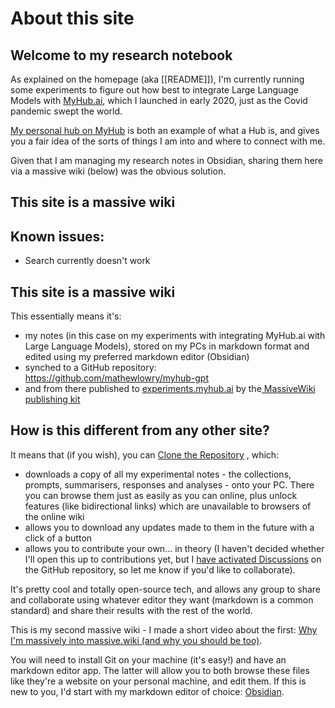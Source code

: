 # About this site
## Welcome to my research notebook

As explained on the homepage (aka [[README]]), I'm currently running some experiments to figure out how best to integrate Large Language Models with [MyHub.ai](https://myhub.ai/), which I launched in early 2020, just as the Covid pandemic swept the world. 

[My personal hub on MyHub](https://myhub.ai/@mathewlowry/) is both an example of what a Hub is, and gives you a fair idea of the sorts of things I am into and where to connect with me.

Given that I am managing my research notes in Obsidian, sharing them here via a massive wiki (below) was the obvious solution.

## This site is a massive wiki

## Known issues:

* Search currently doesn't work

## This site is a massive wiki

This essentially means it's:

* my notes (in this case on my experiments with integrating MyHub.ai with Large Language Models), stored on my PCs in markdown format and edited using my preferred markdown editor (Obsidian)
* synched to a GitHub repository: https://github.com/mathewlowry/myhub-gpt
* and from there published to [experiments.myhub.ai](https://experiments.myhub.ai/) by the[ MassiveWiki publishing kit](https://github.com/Massive-Wiki/massive-wiki-publishing-kit) 

## How is this different from any other site? 

It means that (if you wish), you can [Clone the Repository](https://docs.github.com/en/repositories/creating-and-managing-repositories/cloning-a-repository) , which:

* downloads a copy of all my experimental notes - the collections, prompts, summarisers, responses and analyses - onto your PC. There you can browse them just as easily as you can online, plus unlock features (like bidirectional links) which are unavailable to browsers of the online wiki
* allows you to download any updates made to them in the future with a click of a button
* allows you to contribute your own... in theory (I haven't decided whether I'll open this up to contributions yet, but I [have activated Discussions](https://github.com/mathewlowry/myhub-gpt/discussions) on the GitHub repository, so let me know if you'd like to collaborate).

It's pretty cool and totally open-source tech, and allows any group to share and collaborate using whatever editor they want (markdown is a common standard) and share their results with the rest of the world. 

This is my second massive wiki - I made a short video about the first: [Why I'm massively into massive.wiki (and why you should be too)](https://www.youtube.com/watch?v=qfYl3SiZJWU).

You will need to install Git on your machine (it's easy!) and have an markdown editor app. The latter will allow you to both browse these files like they're a website on your personal machine, and edit them. If this is new to you, I'd start with my markdown editor of choice: [Obsidian](https://obsidian.md/).

